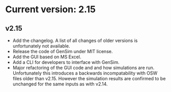 # Current version: 2.15

## v2.15
* Add the changelog. A list of all changes of older versions is unfortunately not available.
* Release the code of GenSim under MIT license.
* Add the GUI based on MS Excel.
* Add a CLI for developers to interface with GenSim.
* Major refactoring of the GUI code and and how simulations are run. Unfortunately this introduces a backwards incompatability with OSW files older than v2.15. However the simulation results are confirmed to be unchanged for the same inputs as with v2.14.